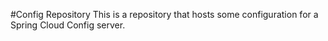 #Config Repository
This is a repository that hosts some configuration for a Spring Cloud Config server.